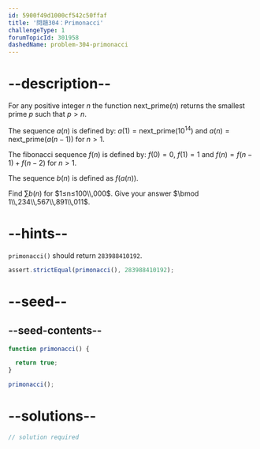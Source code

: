 ```yaml
---
id: 5900f49d1000cf542c50ffaf
title: '問題304：Primonacci'
challengeType: 1
forumTopicId: 301958
dashedName: problem-304-primonacci
---
```


# --description--

For any positive integer $n$ the function $\text{next_prime}(n)$ returns the smallest prime $p$ such that $p > n$.

The sequence $a(n)$ is defined by: $a(1) = \text{next_prime}({10}^{14})$ and $a(n) = \text{next_prime}(a(n - 1))$ for $n > 1$.

The fibonacci sequence $f(n)$ is defined by: $f(0) = 0$, $f(1) = 1$ and $f(n) = f(n - 1) + f(n - 2)$ for $n > 1$.

The sequence $b(n)$ is defined as $f(a(n))$.

Find $\sum b(n)$ for $1≤n≤100\\,000$. Give your answer $\bmod 1\\,234\\,567\\,891\\,011$.

# --hints--

`primonacci()` should return `283988410192`.

```js
assert.strictEqual(primonacci(), 283988410192);
```

# --seed--

## --seed-contents--

```js
function primonacci() {

  return true;
}

primonacci();
```

# --solutions--

```js
// solution required
```
